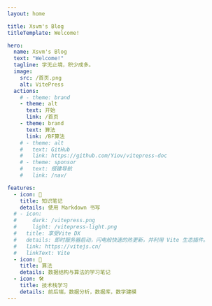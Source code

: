 ```yaml
---
layout: home

title: Xsvm's Blog
titleTemplate: Welcome!

hero:
  name: Xsvm's Blog
  text: "Welcome!"
  tagline: 学无止境，积少成多。
  image:
    src: /首页.png
    alt: VitePress
  actions:
    # - theme: brand
    - theme: alt
      text: 开始
      link: /首页
    - theme: brand
      text: 算法
      link: /BF算法
    # - theme: alt
    #   text: GitHub
    #   link: https://github.com/Yiov/vitepress-doc
    # - theme: sponsor
    #   text: 搭建导航
    #   link: /nav/

features:
  - icon: 📝
    title: 知识笔记
    details: 使用 Markdown 书写
  # - icon: 
  #     dark: /vitepress.png
  #     light: /vitepress-light.png
  #   title: 享受Vite DX
  #   details: 即时服务器启动，闪电般快速的热更新，并利用 Vite 生态插件。
  #   link: https://vitejs.cn/
  #   linkText: Vite
  - icon: 🧮
    title: 算法
    details: 数据结构与算法的学习笔记
  - icon: 🛠️
    title: 技术栈学习
    details: 前后端，数据分析，数据库，数学建模
---
```


<HomeUnderline />

<confetti />

<busuanzi />

